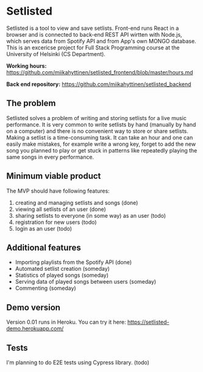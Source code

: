 # Setlisted

Setlisted is a tool to view and save setlists. Front-end runs React in a browser and is connected to back-end REST API wirtten with Node.js, which serves data from Spotify API and from App's own MONGO database. This is an excericse project for Full Stack Programming course at the University of Helsinki (CS Department).

**Working hours:** https://github.com/miikahyttinen/setlisted_frontend/blob/master/hours.md

**Back end repository:** https://github.com/miikahyttinen/setlisted_backend

## The problem

Setlisted solves a problem of writing and storing setlists for a live music performance. It is very common to write setlists by hand (manually by hand on a computer) and there is no convenient way to store or share setlists. Making a setlist is a time-consuming task. It can take an hour and one can easily make mistakes, for example write a wrong key, forget to add the new song you planned to play or get stuck in patterns like repeatedly playing the same songs in every performance.

## Minimum viable product

The MVP should have following features:

1. creating and managing setlists and songs (done)
2. viewing all setlists of an user (done)
3. sharing setlists to everyone (in some way) as an user (todo)
4. registration for new users (todo)
5. login as an user (todo)

## Additional features

- Importing playlists from the Spotify API (done)
- Automated setlist creation (someday)
- Statistics of played songs (someday)
- Serving data of played songs between users (someday)
- Commenting (someday)

## Demo version

Version 0.01 runs in Heroku. You can try it here: https://setlisted-demo.herokuapp.com/

## Tests

I'm planning to do E2E tests using Cypress library. (todo)
